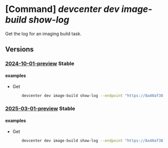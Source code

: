 # [Command] _devcenter dev image-build show-log_

Get the log for an imaging build task.

## Versions

### [2024-10-01-preview](/Resources/data-plane/microsoft.devcenter/L3Byb2plY3RzL3t9L2ltYWdlYnVpbGRsb2dzL3t9/2024-10-01-preview.xml) **Stable**

<!-- data-plane:microsoft.devcenter /projects/{}/imagebuildlogs/{} 2024-10-01-preview -->

#### examples

- Get
    ```bash
        devcenter dev image-build show-log --endpoint "https://8a40af38-3b4c-4672-a6a4-5e964b1870ed-contosodevcenter.centralus.devcenter.azure.com/" --project-name "DevProject" --image-build-log-id "91835dc0-ef5a-4f58-9e3a-099aea8481f4"
    ```

### [2025-03-01-preview](/Resources/data-plane/microsoft.devcenter/L3Byb2plY3RzL3t9L2ltYWdlYnVpbGRsb2dzL3t9/2025-03-01-preview.xml) **Stable**

<!-- data-plane:microsoft.devcenter /projects/{}/imagebuildlogs/{} 2025-03-01-preview -->

#### examples

- Get
    ```bash
        devcenter dev image-build show-log --endpoint "https://8a40af38-3b4c-4672-a6a4-5e964b1870ed-contosodevcenter.centralus.devcenter.azure.com/" --project-name "DevProject" --image-build-log-id "91835dc0-ef5a-4f58-9e3a-099aea8481f4"
    ```
